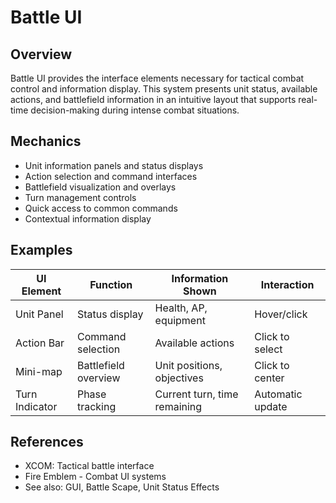 # Battle UI

## Overview
Battle UI provides the interface elements necessary for tactical combat control and information display. This system presents unit status, available actions, and battlefield information in an intuitive layout that supports real-time decision-making during intense combat situations.

## Mechanics
- Unit information panels and status displays
- Action selection and command interfaces
- Battlefield visualization and overlays
- Turn management controls
- Quick access to common commands
- Contextual information display

## Examples
| UI Element | Function | Information Shown | Interaction |
|------------|----------|-------------------|-------------|
| Unit Panel | Status display | Health, AP, equipment | Hover/click |
| Action Bar | Command selection | Available actions | Click to select |
| Mini-map | Battlefield overview | Unit positions, objectives | Click to center |
| Turn Indicator | Phase tracking | Current turn, time remaining | Automatic update |

## References
- XCOM: Tactical battle interface
- Fire Emblem - Combat UI systems
- See also: GUI, Battle Scape, Unit Status Effects